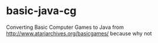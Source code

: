 # basic-java-cg

Converting Basic Computer Games to Java from http://www.atariarchives.org/basicgames/ because why not
